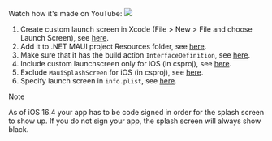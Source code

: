 Watch how it's made on YouTube: [![](https://img.shields.io/youtube/views/xkHNbrpi3ZQ?style=social)](https://www.youtube.com/watch?v=xkHNbrpi3ZQ&list=PLfbOp004UaYWu-meDkRN6_Y1verl96npI)

1. Create custom launch screen in Xcode (File > New > File and choose Launch Screen), see [here](https://github.com/jfversluis/MauiStoryboardSample/blob/main/MauiStoryboardSample/Resources/LaunchScreen.storyboard).
2. Add it to .NET MAUI project Resources folder, see [here](https://github.com/jfversluis/MauiStoryboardSample/blob/main/MauiStoryboardSample/Resources).
3. Make sure that it has the build action `InterfaceDefinition`, see [here](https://github.com/jfversluis/MauiStoryboardSample/blob/main/MauiStoryboardSample/MauiStoryboardSample.csproj#L58).
4. Include custom launchscreen only for iOS (in csproj), see [here](https://github.com/jfversluis/MauiStoryboardSample/blob/main/MauiStoryboardSample/MauiStoryboardSample.csproj#L57).
5. Exclude `MauiSplashScreen` for iOS (in csproj), see [here](https://github.com/jfversluis/MauiStoryboardSample/blob/main/MauiStoryboardSample/MauiStoryboardSample.csproj#L41).
6. Specify launch screen in `info.plist`, see [here](https://github.com/jfversluis/MauiStoryboardSample/blob/main/MauiStoryboardSample/Platforms/iOS/Info.plist#L31-L32).

> [!NOTE]
> As of iOS 16.4 your app has to be code signed in order for the splash screen to show up. If you do not sign your app, the splash screen will always show black.

